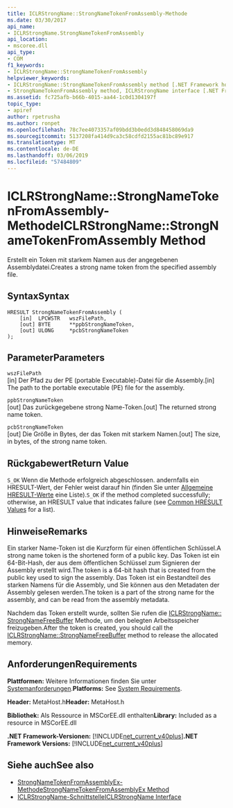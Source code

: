 ```yaml
---
title: ICLRStrongName::StrongNameTokenFromAssembly-Methode
ms.date: 03/30/2017
api_name:
- ICLRStrongName.StrongNameTokenFromAssembly
api_location:
- mscoree.dll
api_type:
- COM
f1_keywords:
- ICLRStrongName::StrongNameTokenFromAssembly
helpviewer_keywords:
- ICLRStrongName::StrongNameTokenFromAssembly method [.NET Framework hosting]
- StrongNameTokenFromAssembly method, ICLRStrongName interface [.NET Framework hosting]
ms.assetid: fc725afb-b66b-4015-aa44-1c0d1304197f
topic_type:
- apiref
author: rpetrusha
ms.author: ronpet
ms.openlocfilehash: 78c7ee4073357af09bdd3b0edd3d848458069da9
ms.sourcegitcommit: 5137208fa414d9ca3c58cdfd2155ac81bc89e917
ms.translationtype: MT
ms.contentlocale: de-DE
ms.lasthandoff: 03/06/2019
ms.locfileid: "57484809"
---
```

# <a name="iclrstrongnamestrongnametokenfromassembly-method"></a><span data-ttu-id="d05cc-102">ICLRStrongName::StrongNameTokenFromAssembly-Methode</span><span class="sxs-lookup"><span data-stu-id="d05cc-102">ICLRStrongName::StrongNameTokenFromAssembly Method</span></span>
<span data-ttu-id="d05cc-103">Erstellt ein Token mit starkem Namen aus der angegebenen Assemblydatei.</span><span class="sxs-lookup"><span data-stu-id="d05cc-103">Creates a strong name token from the specified assembly file.</span></span>  
  
## <a name="syntax"></a><span data-ttu-id="d05cc-104">Syntax</span><span class="sxs-lookup"><span data-stu-id="d05cc-104">Syntax</span></span>  
  
```  
HRESULT StrongNameTokenFromAssembly (  
    [in]  LPCWSTR   wszFilePath,  
    [out] BYTE      **ppbStrongNameToken,  
    [out] ULONG     *pcbStrongNameToken  
);  
```  
  
## <a name="parameters"></a><span data-ttu-id="d05cc-105">Parameter</span><span class="sxs-lookup"><span data-stu-id="d05cc-105">Parameters</span></span>  
 `wszFilePath`  
 <span data-ttu-id="d05cc-106">[in] Der Pfad zu der PE (portable Executable)-Datei für die Assembly.</span><span class="sxs-lookup"><span data-stu-id="d05cc-106">[in] The path to the portable executable (PE) file for the assembly.</span></span>  
  
 `ppbStrongNameToken`  
 <span data-ttu-id="d05cc-107">[out] Das zurückgegebene strong Name-Token.</span><span class="sxs-lookup"><span data-stu-id="d05cc-107">[out] The returned strong name token.</span></span>  
  
 `pcbStrongNameToken`  
 <span data-ttu-id="d05cc-108">[out] Die Größe in Bytes, der das Token mit starkem Namen.</span><span class="sxs-lookup"><span data-stu-id="d05cc-108">[out] The size, in bytes, of the strong name token.</span></span>  
  
## <a name="return-value"></a><span data-ttu-id="d05cc-109">Rückgabewert</span><span class="sxs-lookup"><span data-stu-id="d05cc-109">Return Value</span></span>  
 <span data-ttu-id="d05cc-110">`S_OK` Wenn die Methode erfolgreich abgeschlossen. andernfalls ein HRESULT-Wert, der Fehler weist darauf hin (finden Sie unter [Allgemeine HRESULT-Werte](https://go.microsoft.com/fwlink/?LinkId=213878) eine Liste).</span><span class="sxs-lookup"><span data-stu-id="d05cc-110">`S_OK` if the method completed successfully; otherwise, an HRESULT value that indicates failure (see [Common HRESULT Values](https://go.microsoft.com/fwlink/?LinkId=213878) for a list).</span></span>  
  
## <a name="remarks"></a><span data-ttu-id="d05cc-111">Hinweise</span><span class="sxs-lookup"><span data-stu-id="d05cc-111">Remarks</span></span>  
 <span data-ttu-id="d05cc-112">Ein starker Name-Token ist die Kurzform für einen öffentlichen Schlüssel.</span><span class="sxs-lookup"><span data-stu-id="d05cc-112">A strong name token is the shortened form of a public key.</span></span> <span data-ttu-id="d05cc-113">Das Token ist ein 64-Bit-Hash, der aus dem öffentlichen Schlüssel zum Signieren der Assembly erstellt wird.</span><span class="sxs-lookup"><span data-stu-id="d05cc-113">The token is a 64-bit hash that is created from the public key used to sign the assembly.</span></span> <span data-ttu-id="d05cc-114">Das Token ist ein Bestandteil des starken Namens für die Assembly, und Sie können aus den Metadaten der Assembly gelesen werden.</span><span class="sxs-lookup"><span data-stu-id="d05cc-114">The token is a part of the strong name for the assembly, and can be read from the assembly metadata.</span></span>  
  
 <span data-ttu-id="d05cc-115">Nachdem das Token erstellt wurde, sollten Sie rufen die [ICLRStrongName:: StrongNameFreeBuffer](../../../../docs/framework/unmanaged-api/hosting/iclrstrongname-strongnamefreebuffer-method.md) Methode, um den belegten Arbeitsspeicher freizugeben.</span><span class="sxs-lookup"><span data-stu-id="d05cc-115">After the token is created, you should call the [ICLRStrongName::StrongNameFreeBuffer](../../../../docs/framework/unmanaged-api/hosting/iclrstrongname-strongnamefreebuffer-method.md) method to release the allocated memory.</span></span>  
  
## <a name="requirements"></a><span data-ttu-id="d05cc-116">Anforderungen</span><span class="sxs-lookup"><span data-stu-id="d05cc-116">Requirements</span></span>  
 <span data-ttu-id="d05cc-117">**Plattformen:** Weitere Informationen finden Sie unter [Systemanforderungen](../../../../docs/framework/get-started/system-requirements.md).</span><span class="sxs-lookup"><span data-stu-id="d05cc-117">**Platforms:** See [System Requirements](../../../../docs/framework/get-started/system-requirements.md).</span></span>  
  
 <span data-ttu-id="d05cc-118">**Header:** MetaHost.h</span><span class="sxs-lookup"><span data-stu-id="d05cc-118">**Header:** MetaHost.h</span></span>  
  
 <span data-ttu-id="d05cc-119">**Bibliothek:** Als Ressource in MSCorEE.dll enthalten</span><span class="sxs-lookup"><span data-stu-id="d05cc-119">**Library:** Included as a resource in MSCorEE.dll</span></span>  
  
 <span data-ttu-id="d05cc-120">**.NET Framework-Versionen:** [!INCLUDE[net_current_v40plus](../../../../includes/net-current-v40plus-md.md)]</span><span class="sxs-lookup"><span data-stu-id="d05cc-120">**.NET Framework Versions:** [!INCLUDE[net_current_v40plus](../../../../includes/net-current-v40plus-md.md)]</span></span>  
  
## <a name="see-also"></a><span data-ttu-id="d05cc-121">Siehe auch</span><span class="sxs-lookup"><span data-stu-id="d05cc-121">See also</span></span>
- [<span data-ttu-id="d05cc-122">StrongNameTokenFromAssemblyEx-Methode</span><span class="sxs-lookup"><span data-stu-id="d05cc-122">StrongNameTokenFromAssemblyEx Method</span></span>](../../../../docs/framework/unmanaged-api/hosting/iclrstrongname-strongnametokenfromassemblyex-method.md)
- [<span data-ttu-id="d05cc-123">ICLRStrongName-Schnittstelle</span><span class="sxs-lookup"><span data-stu-id="d05cc-123">ICLRStrongName Interface</span></span>](../../../../docs/framework/unmanaged-api/hosting/iclrstrongname-interface.md)
